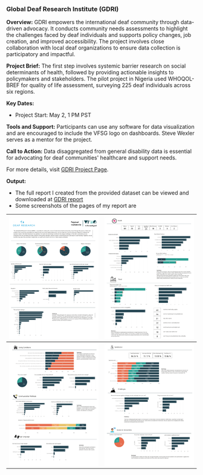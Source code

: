 ### Global Deaf Research Institute (GDRI)

**Overview:**
GDRI empowers the international deaf community through data-driven advocacy. It conducts community needs assessments to highlight the challenges faced by deaf individuals and supports policy changes, job creation, and improved accessibility. The project involves close collaboration with local deaf organizations to ensure data collection is participatory and impactful.

**Project Brief:**
The first step involves systemic barrier research on social determinants of health, followed by providing actionable insights to policymakers and stakeholders. The pilot project in Nigeria used WHOQOL-BREF for quality of life assessment, surveying 225 deaf individuals across six regions.

**Key Dates:**
- Project Start: May 2, 1 PM PST

**Tools and Support:**
Participants can use any software for data visualization and are encouraged to include the VFSG logo on dashboards. Steve Wexler serves as a mentor for the project.

**Call to Action:**
Data disaggregated from general disability data is essential for advocating for deaf communities' healthcare and support needs.

For more details, visit [GDRI Project Page](https://www.vizforsocialgood.com/join-a-project/2024/global-deaf-research-institute).

**Output:**
- The full report I created from the provided dataset can be viewed and downloaded at [GDRI report](./report/vsfg_gdri_viz.pdf)
- Some screenshots of the pages of my report are

| ![Image 1](./report/vsfg_gdri_viz_page-0001.jpg) | ![Image 2](./report/vsfg_gdri_viz_page-0002.jpg) |
|:--:|:--:|
| ![Image 3](./report/vsfg_gdri_viz_page-0003.jpg) | ![Image 4](./report/vsfg_gdri_viz_page-0004.jpg) |
